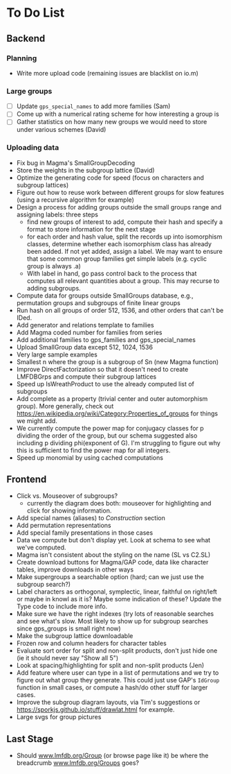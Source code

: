 # To Do List

## Backend

### Planning
* Write more upload code (remaining issues are blacklist on io.m)

### Large groups

- [ ] Update `gps_special_names` to add more families (Sam)
- [ ] Come up with a numerical rating scheme for how interesting a group is
- [ ] Gather statistics on how many new groups we would need to store under various schemes (David)

### Uploading data
* Fix bug in Magma's SmallGroupDecoding
* Store the weights in the subgroup lattice (David)
* Optimize the generating code for speed (focus on characters and subgroup lattices)
* Figure out how to reuse work between different groups for slow features (using a recursive algorithm for example)
* Design a process for adding groups outside the small groups range and assigning labels: three steps
  - find new groups of interest to add, compute their hash and specify a format to store information for the next stage
  - for each order and hash value, split the records up into isomorphism classes, determine whether each isomorphism class has already been added.  If not yet added, assign a label.  We may want to ensure that some common group families get simple labels (e.g. cyclic group is always .a)
  - With label in hand, go pass control back to the process that computes all relevant quantities about a group.  This may recurse to adding subgroups.
* Compute data for groups outside SmallGroups database, e.g., permutation groups and subgroups of finite linear groups
* Run hash on all groups of order 512, 1536, and other orders that can't be IDed.
* Add generator and relations template to families
* Add Magma coded number for families from series
* Add additional families to gps_families and gps_special_names
* Upload SmallGroup data except 512, 1024, 1536
* Very large sample examples
* Smallest n where the group is a subgroup of Sn (new Magma function)
* Improve DirectFactorization so that it doesn't need to create LMFDBGrps and compute their subgroup lattices
* Speed up IsWreathProduct to use the already computed list of subgroups
* Add complete as a property (trivial center and outer automorphism group).  More generally, check out https://en.wikipedia.org/wiki/Category:Properties_of_groups for things we might add.
* We currently compute the power map for conjugacy classes for p dividing the order of the group, but our schema suggested also including p dividing phi(exponent of G).  I'm struggling to figure out why this is sufficient to find the power map for all integers.
* Speed up monomial by using cached computations

## Frontend

* Click vs. Mouseover of subgroups?
  * currently the diagram does both: mouseover for highlighting and click for showing information.
* Add special names (aliases) to *Construction* section
* Add permutation representations
* Add special family presentations in those cases
* Data we compute but don't display yet.  Look at schema to see what we've computed.
* Magma isn't consistent about the styling on the name (SL vs C2.SL)
* Create download buttons for Magma/GAP code, data like character tables, improve downloads in other ways
* Make supergroups a searchable option (hard; can we just use the subgroup search?)
* Label characters as orthogonal, symplectic, linear, faithful on right/left or maybe in knowl as it is? Maybe some indication of these?  Update the Type code to include more info.
* Make sure we have the right indexes (try lots of reasonable searches and see what's slow.  Most likely to show up for subgroup searches since gps_groups is small right now)
* Make the subgroup lattice downloadable
* Frozen row and column headers for character tables
* Evaluate sort order for split and non-split products, don't just hide one (ie it should never say "Show all 5")
* Look at spacing/highlighting for split and non-split products (Jen)
* Add feature where user can type in a list of permutations and we try to figure out what group they generate.  This could just use GAP's `IdGroup` function in small cases, or compute a hash/do other stuff for larger cases.
* Improve the subgroup diagram layouts, via Tim's suggestions or https://sporkjs.github.io/stuff/drawlat.html for example.
* Large svgs for group pictures

## Last Stage

* Should www.lmfdb.org/Group (or browse page like it) be where the breadcrumb www.lmfdb.org/Groups  goes?



